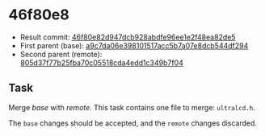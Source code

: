 # 46f80e8
- Result commit: [46f80e82d947dcb928abdfe96ee1e2f48ea82de5](https://github.com/MarlinFirmware/Marlin/commit/46f80e82d947dcb928abdfe96ee1e2f48ea82de5)
- First parent (base): [a9c7da06e398101517acc5b7a07e8dcb544df294](https://github.com/MarlinFirmware/Marlin/commit/a9c7da06e398101517acc5b7a07e8dcb544df294)
- Second parent (remote): [805d37f77b25fba70c05518cda4edd1c349b7f04](https://github.com/MarlinFirmware/Marlin/commit/805d37f77b25fba70c05518cda4edd1c349b7f04)

## Task
Merge _base_ with _remote_.
This task contains one file to merge: `ultralcd.h`.

The `base` changes should be accepted, and the `remote` changes discarded.
